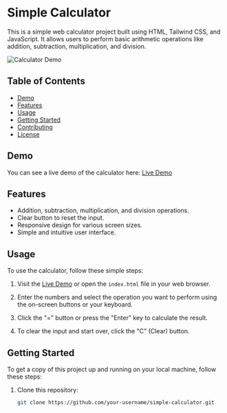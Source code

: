 # Simple Calculator

This is a simple web calculator project built using HTML, Tailwind CSS, and JavaScript. It allows users to perform basic arithmetic operations like addition, subtraction, multiplication, and division.

![Calculator Demo](demo.gif)

## Table of Contents

- [Demo](#demo)
- [Features](#features)
- [Usage](#usage)
- [Getting Started](#getting-started)
- [Contributing](#contributing)
- [License](#license)

## Demo

You can see a live demo of the calculator here: [Live Demo](https://your-demo-url.com)

## Features

- Addition, subtraction, multiplication, and division operations.
- Clear button to reset the input.
- Responsive design for various screen sizes.
- Simple and intuitive user interface.

## Usage

To use the calculator, follow these simple steps:

1. Visit the [Live Demo](https://your-demo-url.com) or open the `index.html` file in your web browser.

2. Enter the numbers and select the operation you want to perform using the on-screen buttons or your keyboard.

3. Click the "=" button or press the "Enter" key to calculate the result.

4. To clear the input and start over, click the "C" (Clear) button.

## Getting Started

To get a copy of this project up and running on your local machine, follow these steps:

1. Clone this repository:

   ```bash
   git clone https://github.com/your-username/simple-calculator.git
